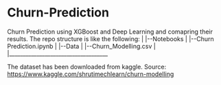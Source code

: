 # Churn-Prediction
Churn Prediction using XGBoost and Deep Learning and comapring their results.
The repo structure is like the following:
|
|--Notebooks
|     |--Churn Prediction.ipynb
|
|--Data
|   |--Churn_Modelling.csv
|
|____________________________________

The dataset has been downloaded from kaggle.
Source: https://www.kaggle.com/shrutimechlearn/churn-modelling
